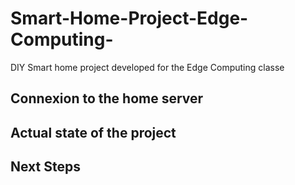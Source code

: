 # Smart-Home-Project-Edge-Computing-
DIY Smart home project developed for the Edge Computing classe

## Connexion to the home server



## Actual state of the project



## Next Steps


